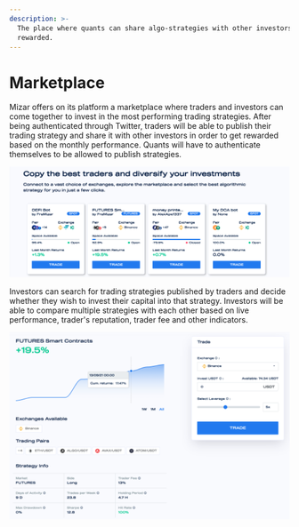 ```yaml
---
description: >-
  The place where quants can share algo-strategies with other investors and get
  rewarded.
---
```


# Marketplace

Mizar offers on its platform a marketplace where traders and investors can come together to invest in the most performing trading strategies. After being authenticated through Twitter, traders  will be able to publish their trading strategy and share it with other investors in order to get rewarded based on the monthly performance. Quants will have to authenticate themselves to be allowed to publish strategies.

![](../.gitbook/assets/screenshot-2021-09-16-at-08.32.33.png)

Investors can search for trading strategies published by traders and decide whether they wish to invest their capital into that strategy. Investors will be able to compare multiple strategies with each other based on live performance, trader's reputation, trader fee and other indicators. 

![](../.gitbook/assets/screenshot-2021-09-16-at-08.33.56.png)

